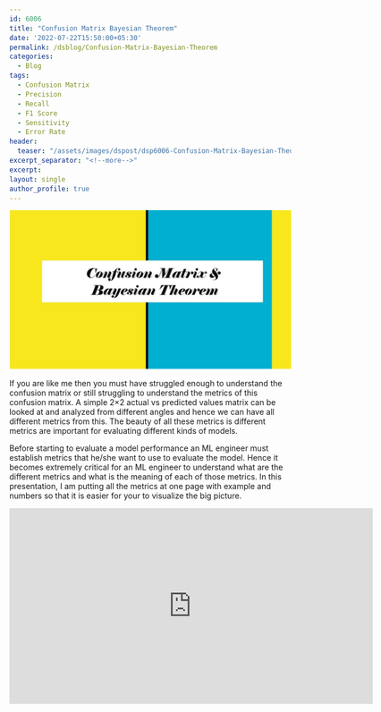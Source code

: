 ```yaml
---
id: 6006    
title: "Confusion Matrix Bayesian Theorem"
date: '2022-07-22T15:50:00+05:30'
permalink: /dsblog/Confusion-Matrix-Bayesian-Theorem
categories:
  - Blog
tags:
  - Confusion Matrix
  - Precision
  - Recall
  - F1 Score
  - Sensitivity
  - Error Rate
header:
  teaser: "/assets/images/dspost/dsp6006-Confusion-Matrix-Bayesian-Theorem.jpg"
excerpt_separator: "<!--more-->"
excerpt:
layout: single
author_profile: true
---
```


![Confusion Matrix](/assets/images/dspost/dsp6006-Confusion-Matrix-Bayesian-Theorem.jpg)

If you are like me then you must have struggled enough to understand the confusion matrix or still struggling to understand the metrics of this confusion matrix. A simple 2×2 actual vs predicted values matrix can be looked at and analyzed from different angles and hence we can have all different metrics from this. The beauty of all these metrics is different metrics are important for evaluating different kinds of models.

Before starting to evaluate a model performance an ML engineer must establish metrics that he/she want to use to evaluate the model. Hence it becomes extremely critical for an ML engineer to understand what are the different metrics and what is the meaning of each of those metrics. In this presentation, I am putting all the metrics at one page with example and numbers so that it is easier for your to visualize the big picture.

<iframe src="https://docs.google.com/presentation/d/e/2PACX-1vROmlLQEfDo9x7LZDAoazEzRJOqnQ9oKshR_rfXFPqlIom3jIPJAvButKOPuO_G0_FjMWARR5knkdpK/embed?start=false&loop=false&delayms=3000" frameborder="0" width="650" height="350" allowfullscreen="true" mozallowfullscreen="true" webkitallowfullscreen="true"></iframe>

